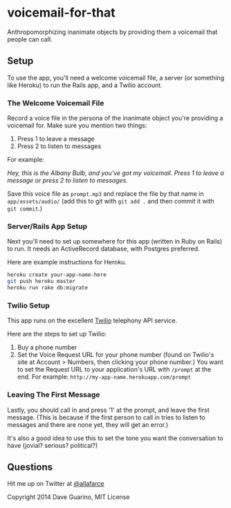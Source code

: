 # voicemail-for-that

Anthropomorphizing inanimate objects by providing them a voicemail that people can call.

## Setup

To use the app, you'll need a welcome voicemail file, a server (or something like Heroku) to run the Rails app, and a Twilio account.

### The Welcome Voicemail File

Record a voice file in the persona of the inanimate object you're providing a voicemail for. Make sure you mention two things:

1. Press 1 to leave a message
2. Press 2 to listen to messages

For example:

_Hey, this is the Albany Bulb, and you've got my voicemail. Press 1 to leave a message or press 2 to listen to messages._

Save this voice file as `prompt.mp3` and replace the file by that name in `app/assets/audio/` (add this to git with `git add .` and then commit it with `git commit`.)

### Server/Rails App Setup

Next you'll need to set up somewhere for this app (written in Ruby on Rails) to run. It needs an ActiveRecord database, with Postgres preferred.

Here are example instructions for Heroku.

```bash
heroku create your-app-name-here
git push heroku master
heroku run rake db:migrate
```

### Twilio Setup

This app runs on the excellent [Twilio](https://www.twilio.com/) telephony API service.

Here are the steps to set up Twilio:

1. Buy a phone number
2. Set the Voice Request URL for your phone number (found on Twilio's site at Account > Numbers, then clicking your phone number.) You want to set the Request URL to your application's URL with `/prompt` at the end. For example: `http://my-app-name.herokuapp.com/prompt`

### Leaving The First Message

Lastly, you should call in and press '1' at the prompt, and leave the first message. (This is because if the first person to call in tries to listen to messages and there are none yet, they will get an error.)

It's also a good idea to use this to set the tone you want the conversation to have (jovial? serious? political?)

## Questions

Hit me up on Twitter at [@allafarce](https://twitter.com/allafarce)

Copyright 2014 Dave Guarino, MIT License
